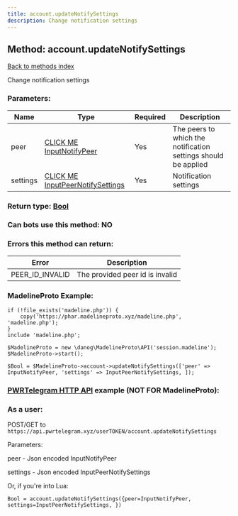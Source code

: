 ```yaml
---
title: account.updateNotifySettings
description: Change notification settings
---
```

## Method: account.updateNotifySettings  
[Back to methods index](index.md)


Change notification settings

### Parameters:

| Name     |    Type       | Required | Description |
|----------|---------------|----------|-------------|
|peer|[CLICK ME InputNotifyPeer](../types/InputNotifyPeer.md) | Yes|The peers to which the notification settings should be applied|
|settings|[CLICK ME InputPeerNotifySettings](../types/InputPeerNotifySettings.md) | Yes|Notification settings|


### Return type: [Bool](../types/Bool.md)

### Can bots use this method: **NO**


### Errors this method can return:

| Error    | Description   |
|----------|---------------|
|PEER_ID_INVALID|The provided peer id is invalid|


### MadelineProto Example:


```
if (!file_exists('madeline.php')) {
    copy('https://phar.madelineproto.xyz/madeline.php', 'madeline.php');
}
include 'madeline.php';

$MadelineProto = new \danog\MadelineProto\API('session.madeline');
$MadelineProto->start();

$Bool = $MadelineProto->account->updateNotifySettings(['peer' => InputNotifyPeer, 'settings' => InputPeerNotifySettings, ]);
```

### [PWRTelegram HTTP API](https://pwrtelegram.xyz) example (NOT FOR MadelineProto):



### As a user:

POST/GET to `https://api.pwrtelegram.xyz/userTOKEN/account.updateNotifySettings`

Parameters:

peer - Json encoded InputNotifyPeer

settings - Json encoded InputPeerNotifySettings




Or, if you're into Lua:

```
Bool = account.updateNotifySettings({peer=InputNotifyPeer, settings=InputPeerNotifySettings, })
```

